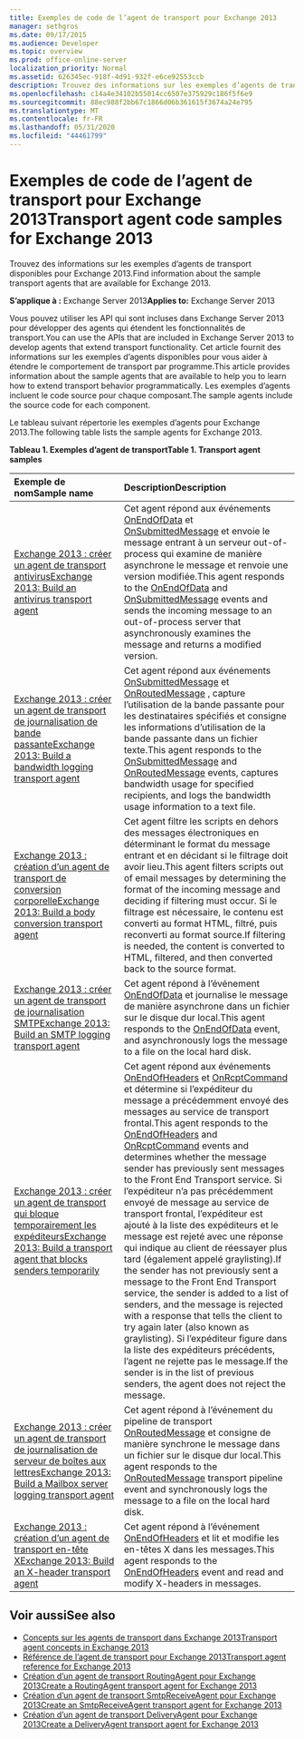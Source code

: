```yaml
---
title: Exemples de code de l’agent de transport pour Exchange 2013
manager: sethgros
ms.date: 09/17/2015
ms.audience: Developer
ms.topic: overview
ms.prod: office-online-server
localization_priority: Normal
ms.assetid: 626345ec-918f-4d91-932f-e6ce92553ccb
description: Trouvez des informations sur les exemples d’agents de transport disponibles pour Exchange 2013.
ms.openlocfilehash: c14a4e34102b55014cc6507e375929c186f5f6e9
ms.sourcegitcommit: 88ec988f2bb67c1866d06b361615f3674a24e795
ms.translationtype: MT
ms.contentlocale: fr-FR
ms.lasthandoff: 05/31/2020
ms.locfileid: "44461799"
---
```

# <a name="transport-agent-code-samples-for-exchange-2013"></a><span data-ttu-id="d2c57-103">Exemples de code de l’agent de transport pour Exchange 2013</span><span class="sxs-lookup"><span data-stu-id="d2c57-103">Transport agent code samples for Exchange 2013</span></span>

<span data-ttu-id="d2c57-104">Trouvez des informations sur les exemples d’agents de transport disponibles pour Exchange 2013.</span><span class="sxs-lookup"><span data-stu-id="d2c57-104">Find information about the sample transport agents that are available for Exchange 2013.</span></span>
  
<span data-ttu-id="d2c57-105">**S’applique à :** Exchange Server 2013</span><span class="sxs-lookup"><span data-stu-id="d2c57-105">**Applies to:** Exchange Server 2013</span></span>
  
<span data-ttu-id="d2c57-106">Vous pouvez utiliser les API qui sont incluses dans Exchange Server 2013 pour développer des agents qui étendent les fonctionnalités de transport.</span><span class="sxs-lookup"><span data-stu-id="d2c57-106">You can use the APIs that are included in Exchange Server 2013 to develop agents that extend transport functionality.</span></span> <span data-ttu-id="d2c57-107">Cet article fournit des informations sur les exemples d’agents disponibles pour vous aider à étendre le comportement de transport par programme.</span><span class="sxs-lookup"><span data-stu-id="d2c57-107">This article provides information about the sample agents that are available to help you to learn how to extend transport behavior programmatically.</span></span> <span data-ttu-id="d2c57-108">Les exemples d’agents incluent le code source pour chaque composant.</span><span class="sxs-lookup"><span data-stu-id="d2c57-108">The sample agents include the source code for each component.</span></span> 
  
<span data-ttu-id="d2c57-109">Le tableau suivant répertorie les exemples d’agents pour Exchange 2013.</span><span class="sxs-lookup"><span data-stu-id="d2c57-109">The following table lists the sample agents for Exchange 2013.</span></span>
  
<span data-ttu-id="d2c57-110">**Tableau 1. Exemples d’agent de transport**</span><span class="sxs-lookup"><span data-stu-id="d2c57-110">**Table 1. Transport agent samples**</span></span>

|<span data-ttu-id="d2c57-111">**Exemple de nom**</span><span class="sxs-lookup"><span data-stu-id="d2c57-111">**Sample name**</span></span>|<span data-ttu-id="d2c57-112">**Description**</span><span class="sxs-lookup"><span data-stu-id="d2c57-112">**Description**</span></span>|
|:-----|:-----|
|[<span data-ttu-id="d2c57-113">Exchange 2013 : créer un agent de transport antivirus</span><span class="sxs-lookup"><span data-stu-id="d2c57-113">Exchange 2013: Build an antivirus transport agent</span></span>](https://code.msdn.microsoft.com/Exchange/Exchange-2013-Build-an-6e544269) <br/> |<span data-ttu-id="d2c57-114">Cet agent répond aux événements [OnEndOfData](https://msdn.microsoft.com/library/Microsoft.Exchange.Data.Transport.Smtp.SmtpReceiveAgent.OnEndOfData.aspx) et [OnSubmittedMessage](https://msdn.microsoft.com/library/Microsoft.Exchange.Data.Transport.Routing.RoutingAgent.OnSubmittedMessage.aspx) et envoie le message entrant à un serveur out-of-process qui examine de manière asynchrone le message et renvoie une version modifiée.</span><span class="sxs-lookup"><span data-stu-id="d2c57-114">This agent responds to the [OnEndOfData](https://msdn.microsoft.com/library/Microsoft.Exchange.Data.Transport.Smtp.SmtpReceiveAgent.OnEndOfData.aspx) and [OnSubmittedMessage](https://msdn.microsoft.com/library/Microsoft.Exchange.Data.Transport.Routing.RoutingAgent.OnSubmittedMessage.aspx) events and sends the incoming message to an out-of-process server that asynchronously examines the message and returns a modified version.</span></span>  <br/> |
|[<span data-ttu-id="d2c57-115">Exchange 2013 : créer un agent de transport de journalisation de bande passante</span><span class="sxs-lookup"><span data-stu-id="d2c57-115">Exchange 2013: Build a bandwidth logging transport agent</span></span>](https://code.msdn.microsoft.com/Exchange/Exchange-2013-Build-a-d61a4aaa) <br/> |<span data-ttu-id="d2c57-116">Cet agent répond aux événements [OnSubmittedMessage](https://msdn.microsoft.com/library/Microsoft.Exchange.Data.Transport.Routing.RoutingAgent.OnSubmittedMessage.aspx) et [OnRoutedMessage](https://msdn.microsoft.com/library/Microsoft.Exchange.Data.Transport.Routing.RoutingAgent.OnRoutedMessage.aspx) , capture l’utilisation de la bande passante pour les destinataires spécifiés et consigne les informations d’utilisation de la bande passante dans un fichier texte.</span><span class="sxs-lookup"><span data-stu-id="d2c57-116">This agent responds to the [OnSubmittedMessage](https://msdn.microsoft.com/library/Microsoft.Exchange.Data.Transport.Routing.RoutingAgent.OnSubmittedMessage.aspx) and [OnRoutedMessage](https://msdn.microsoft.com/library/Microsoft.Exchange.Data.Transport.Routing.RoutingAgent.OnRoutedMessage.aspx) events, captures bandwidth usage for specified recipients, and logs the bandwidth usage information to a text file.</span></span>  <br/> |
|[<span data-ttu-id="d2c57-117">Exchange 2013 : création d’un agent de transport de conversion corporelle</span><span class="sxs-lookup"><span data-stu-id="d2c57-117">Exchange 2013: Build a body conversion transport agent</span></span>](https://code.msdn.microsoft.com/Exchange/Exchange-2013-Build-a-body-ed36ecb0) <br/> |<span data-ttu-id="d2c57-118">Cet agent filtre les scripts en dehors des messages électroniques en déterminant le format du message entrant et en décidant si le filtrage doit avoir lieu.</span><span class="sxs-lookup"><span data-stu-id="d2c57-118">This agent filters scripts out of email messages by determining the format of the incoming message and deciding if filtering must occur.</span></span> <span data-ttu-id="d2c57-119">Si le filtrage est nécessaire, le contenu est converti au format HTML, filtré, puis reconverti au format source.</span><span class="sxs-lookup"><span data-stu-id="d2c57-119">If filtering is needed, the content is converted to HTML, filtered, and then converted back to the source format.</span></span>  <br/> |
|[<span data-ttu-id="d2c57-120">Exchange 2013 : créer un agent de transport de journalisation SMTP</span><span class="sxs-lookup"><span data-stu-id="d2c57-120">Exchange 2013: Build an SMTP logging transport agent</span></span>](https://code.msdn.microsoft.com/Exchange/Exchange-2013-Build-an-fc23dc33) <br/> |<span data-ttu-id="d2c57-121">Cet agent répond à l’événement [OnEndOfData](https://msdn.microsoft.com/library/Microsoft.Exchange.Data.Transport.Smtp.SmtpReceiveAgent.OnEndOfData.aspx) et journalise le message de manière asynchrone dans un fichier sur le disque dur local.</span><span class="sxs-lookup"><span data-stu-id="d2c57-121">This agent responds to the [OnEndOfData](https://msdn.microsoft.com/library/Microsoft.Exchange.Data.Transport.Smtp.SmtpReceiveAgent.OnEndOfData.aspx) event, and asynchronously logs the message to a file on the local hard disk.</span></span>  <br/> |
|[<span data-ttu-id="d2c57-122">Exchange 2013 : créer un agent de transport qui bloque temporairement les expéditeurs</span><span class="sxs-lookup"><span data-stu-id="d2c57-122">Exchange 2013: Build a transport agent that blocks senders temporarily</span></span>](https://code.msdn.microsoft.com/Exchange/Exchange-2013-Build-a-52a767d8) <br/> |<span data-ttu-id="d2c57-123">Cet agent répond aux événements [OnEndOfHeaders](https://msdn.microsoft.com/library/Microsoft.Exchange.Data.Transport.Smtp.SmtpReceiveAgent.OnEndOfHeaders.aspx) et [OnRcptCommand](https://msdn.microsoft.com/library/Microsoft.Exchange.Data.Transport.Smtp.SmtpReceiveAgent.OnRcptCommand.aspx) et détermine si l’expéditeur du message a précédemment envoyé des messages au service de transport frontal.</span><span class="sxs-lookup"><span data-stu-id="d2c57-123">This agent responds to the [OnEndOfHeaders](https://msdn.microsoft.com/library/Microsoft.Exchange.Data.Transport.Smtp.SmtpReceiveAgent.OnEndOfHeaders.aspx) and [OnRcptCommand](https://msdn.microsoft.com/library/Microsoft.Exchange.Data.Transport.Smtp.SmtpReceiveAgent.OnRcptCommand.aspx) events and determines whether the message sender has previously sent messages to the Front End Transport service.</span></span> <span data-ttu-id="d2c57-124">Si l’expéditeur n’a pas précédemment envoyé de message au service de transport frontal, l’expéditeur est ajouté à la liste des expéditeurs et le message est rejeté avec une réponse qui indique au client de réessayer plus tard (également appelé graylisting).</span><span class="sxs-lookup"><span data-stu-id="d2c57-124">If the sender has not previously sent a message to the Front End Transport service, the sender is added to a list of senders, and the message is rejected with a response that tells the client to try again later (also known as graylisting).</span></span> <span data-ttu-id="d2c57-125">Si l’expéditeur figure dans la liste des expéditeurs précédents, l’agent ne rejette pas le message.</span><span class="sxs-lookup"><span data-stu-id="d2c57-125">If the sender is in the list of previous senders, the agent does not reject the message.</span></span>  <br/> |
|[<span data-ttu-id="d2c57-126">Exchange 2013 : créer un agent de transport de journalisation de serveur de boîtes aux lettres</span><span class="sxs-lookup"><span data-stu-id="d2c57-126">Exchange 2013: Build a Mailbox server logging transport agent</span></span>](https://code.msdn.microsoft.com/Exchange/Exchange-2013-Build-a-fc8632e5) <br/> |<span data-ttu-id="d2c57-127">Cet agent répond à l’événement du pipeline de transport [OnRoutedMessage](https://msdn.microsoft.com/library/Microsoft.Exchange.Data.Transport.Routing.RoutingAgent.OnRoutedMessage.aspx) et consigne de manière synchrone le message dans un fichier sur le disque dur local.</span><span class="sxs-lookup"><span data-stu-id="d2c57-127">This agent responds to the [OnRoutedMessage](https://msdn.microsoft.com/library/Microsoft.Exchange.Data.Transport.Routing.RoutingAgent.OnRoutedMessage.aspx) transport pipeline event and synchronously logs the message to a file on the local hard disk.</span></span>  <br/> |
|[<span data-ttu-id="d2c57-128">Exchange 2013 : création d’un agent de transport en-tête X</span><span class="sxs-lookup"><span data-stu-id="d2c57-128">Exchange 2013: Build an X-header transport agent</span></span>](https://code.msdn.microsoft.com/Exchange/Exchange-2013-Build-an-32f62f5a) <br/> |<span data-ttu-id="d2c57-129">Cet agent répond à l’événement [OnEndOfHeaders](https://msdn.microsoft.com/library/Microsoft.Exchange.Data.Transport.Smtp.SmtpReceiveAgent.OnEndOfHeaders.aspx) et lit et modifie les en-têtes X dans les messages.</span><span class="sxs-lookup"><span data-stu-id="d2c57-129">This agent responds to the [OnEndOfHeaders](https://msdn.microsoft.com/library/Microsoft.Exchange.Data.Transport.Smtp.SmtpReceiveAgent.OnEndOfHeaders.aspx) event and read and modify X-headers in messages.</span></span>  <br/> |
   
## <a name="see-also"></a><span data-ttu-id="d2c57-130">Voir aussi</span><span class="sxs-lookup"><span data-stu-id="d2c57-130">See also</span></span>

- [<span data-ttu-id="d2c57-131">Concepts sur les agents de transport dans Exchange 2013</span><span class="sxs-lookup"><span data-stu-id="d2c57-131">Transport agent concepts in Exchange 2013</span></span>](transport-agent-concepts-in-exchange-2013.md)    
- [<span data-ttu-id="d2c57-132">Référence de l’agent de transport pour Exchange 2013</span><span class="sxs-lookup"><span data-stu-id="d2c57-132">Transport agent reference for Exchange 2013</span></span>](transport-agent-reference-for-exchange-2013.md)    
- [<span data-ttu-id="d2c57-133">Création d’un agent de transport RoutingAgent pour Exchange 2013</span><span class="sxs-lookup"><span data-stu-id="d2c57-133">Create a RoutingAgent transport agent for Exchange 2013</span></span>](how-to-create-a-routingagent-transport-agent-for-exchange-2013.md)   
- [<span data-ttu-id="d2c57-134">Création d’un agent de transport SmtpReceiveAgent pour Exchange 2013</span><span class="sxs-lookup"><span data-stu-id="d2c57-134">Create an SmtpReceiveAgent transport agent for Exchange 2013</span></span>](how-to-create-an-smtpreceiveagent-transport-agent-for-exchange-2013.md)    
- [<span data-ttu-id="d2c57-135">Création d’un agent de transport DeliveryAgent pour Exchange 2013</span><span class="sxs-lookup"><span data-stu-id="d2c57-135">Create a DeliveryAgent transport agent for Exchange 2013</span></span>](how-to-create-a-deliveryagent-transport-agent-for-exchange-2013.md)
    


